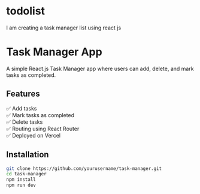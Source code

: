 # todolist
I am creating a task manager list using react js
# Task Manager App

A simple React.js Task Manager app where users can add, delete, and mark tasks as completed.

## Features
✅ Add tasks  
✅ Mark tasks as completed  
✅ Delete tasks  
✅ Routing using React Router  
✅ Deployed on Vercel  

## Installation
```sh
git clone https://github.com/yourusername/task-manager.git
cd task-manager
npm install
npm run dev
